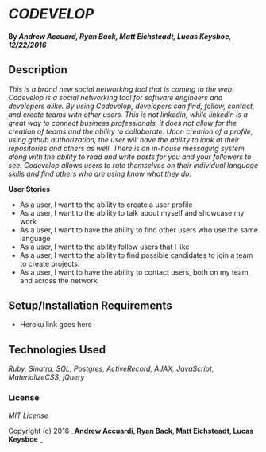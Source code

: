 # _CODEVELOP_

#### By _**Andrew Accuard**, **Ryan Back**, **Matt Eichsteadt**, **Lucas Keysboe**,  12/22/2016_

## Description

_This is a brand new social networking tool that is coming to the web. Codevelop is a social networking tool for software engineers and developers alike. By using Codevelop, developers can find, follow, contact, and create teams with other users. This is not linkedin, while linkedin is a great way to connect business professionals, it does not allow for the creation of teams and the ability to collaborate. Upon creation of a profile, using github authorization, the user will have the ability to look at their repositories and others as well. There is an in-house messaging system along with the ability to read and write posts for you and your followers to see. Codevelop allows users to rate themselves on their individual language skills and find others who are using know what they do._


**User Stories**

* As a user, I want to the ability to create a user profile
* As a user, I want to the ability to talk about myself and showcase my work
* As a user, I want to have the ability to find other users who use the same language
* As a user, I want to the ability follow users that I like
* As a user, I want to the ability to find possible candidates to join a team to create projects.
* As a user, I want to have the ability to contact users, both on my team, and across the network

## Setup/Installation Requirements

* Heroku link goes here


## Technologies Used

_Ruby, Sinatra, SQL, Postgres, ActiveRecord, AJAX, JavaScript, MaterializeCSS, jQuery_

### License

*MIT License*

Copyright (c) 2016 **_Andrew Accuardi, Ryan Back, Matt Eichsteadt, Lucas Keysboe _**
